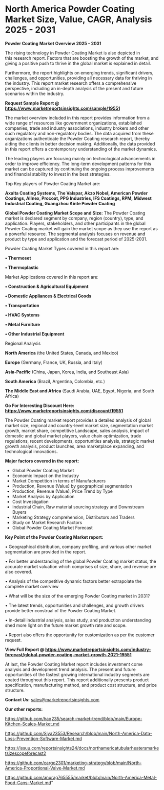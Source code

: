 # North America Powder Coating Market Size, Value, CAGR, Analysis 2025 - 2031

<Strong> Powder Coating Market Overview 2025 - 2031</strong>

The rising technology in Powder Coating Market is also depicted in this research report. Factors that are boosting the growth of the market, and giving a positive push to thrive in the global market is explained in detail.

Furthermore, the report highlights on emerging trends, significant drivers, challenges, and opportunities, providing all necessary data for thriving in the industry. This report market research offers a comprehensive perspective, including an in-depth analysis of the present and future scenarios within the industry.

<strong>Request Sample Report @ <a href=https://www.marketreportsinsights.com/sample/19551>https://www.marketreportsinsights.com/sample/19551</a></strong>

The market overview included in this report provides information from a wide range of resources like government organizations, established companies, trade and industry associations, industry brokers and other such regulatory and non-regulatory bodies. The data acquired from these organizations authenticate the Powder Coating research report, thereby aiding the clients in better decision making. Additionally, the data provided in this report offers a contemporary understanding of the market dynamics.

The leading players are focusing mainly on technological advancements in order to improve efficiency. The long-term development patterns for this market can be captured by continuing the ongoing process improvements and financial stability to invest in the best strategies.

Top Key players of Powder Coating Market are:

<strong>Axalta Coating Systems, The Valspar, Akzo Nobel, American Powder Coatings, Allnex, Procoat, PPG Industries, IFS Coatings, RPM, Midwest Industrial Coating, Guangzhou Kinte Powder Coating</strong>

<strong><b>Global Powder Coating Market Scope and Size:</b></strong>
The Powder Coating market is declared segment by company, region (country), type, and application. Players, stakeholders, and other participants in the global Powder Coating market will gain the market scope as they use the report as a powerful resource. The segmental analysis focuses on revenue and product by type and application and the forecast period of 2025-2031.

Powder Coating Market Types covered in this report are:

<strong>• Thermoset

• Thermoplastic</strong>

Market Applications covered in this report are:

<strong>• Construction & Agricultural Equipment

• Domestic Appliances & Electrical Goods

• Transportation

• HVAC Systems

• Metal Furniture

• Other Industrial Equipment</strong> 

Regional Analysis

<strong>North America</strong> (the United States, Canada, and Mexico)

<strong>Europe</strong> (Germany, France, UK, Russia, and Italy)

<strong>Asia-Pacific</strong> (China, Japan, Korea, India, and Southeast Asia)

<strong>South America</strong> (Brazil, Argentina, Colombia, etc.)

<strong>The Middle East and Africa</strong> (Saudi Arabia, UAE, Egypt, Nigeria, and South Africa)

<strong>Go For Interesting Discount Here: <a href=https://www.marketreportsinsights.com/discount/19551>https://www.marketreportsinsights.com/discount/19551</a></strong>

The Powder Coating market report provides a detailed analysis of global market size, regional and country-level market size, segmentation market growth, market share, competitive Landscape, sales analysis, impact of domestic and global market players, value chain optimization, trade regulations, recent developments, opportunities analysis, strategic market growth analysis, product launches, area marketplace expanding, and technological innovations.

<strong><b>Major factors covered in the report:</b></strong>
<ul>
  <li>Global Powder Coating Market </li>
  <li>Economic Impact on the Industry</li>
  <li>Market Competition in terms of Manufacturers</li>
  <li>Production, Revenue (Value) by geographical segmentation</li>
  <li>Production, Revenue (Value), Price Trend by Type</li>
  <li>Market Analysis by Application</li>
  <li>Cost Investigation</li>
  <li>Industrial Chain, Raw material sourcing strategy and Downstream Buyers</li>
  <li>Marketing Strategy comprehension, Distributors and Traders</li>
  <li>Study on Market Research Factors</li>
  <li>Global Powder Coating Market Forecast</li>
</ul>

<strong><b>Key Point of the Powder Coating Market report:</b></strong>

• Geographical distribution, company profiling, and various other market segmentation are provided in the report.

• For better understanding of the global Powder Coating market status, the accurate market valuation which comprises of size, share, and revenue are also covered.

• Analysis of the competitive dynamic factors better extrapolate the complete market overview

• What will be the size of the emerging Powder Coating market in 2031?

• The latest trends, opportunities and challenges, and growth drivers provide better construal of the Powder Coating Market.

• In-detail industrial analysis, sales study, and production understanding shed more light on the future market growth rate and scope.

• Report also offers the opportunity for customization as per the customer request.

<strong><b>View Full Report @ <a href=https://www.marketreportsinsights.com/industry-forecast/global-powder-coating-market-growth-2021-19551>https://www.marketreportsinsights.com/industry-forecast/global-powder-coating-market-growth-2021-19551</a></b></strong>


At last, the Powder Coating Market report includes investment come analysis and development trend analysis. The present and future opportunities of the fastest growing international industry segments are coated throughout this report. This report additionally presents product specification, manufacturing method, and product cost structure, and price structure.

<strong>Contact Us:</strong>
sales@marketreportsinsights.com

<strong>Our other reports:</strong>

<a href=https://github.com/haq235/search-market-trend/blob/main/Europe-Kitchen-Scales-Market.md>https://github.com/haq235/search-market-trend/blob/main/Europe-Kitchen-Scales-Market.md</a>

<a href=https://github.com/Siya23553/Research/blob/main/North-America-Data-Loss-Prevention-Software-Market.md>https://github.com/Siya23553/Research/blob/main/North-America-Data-Loss-Prevention-Software-Market.md</a>

<a href=https://issuu.com/reportsinsights24/docs/northamericatubularheatersmarketsizescopeforecast2>https://issuu.com/reportsinsights24/docs/northamericatubularheatersmarketsizescopeforecast2</a>

<a href=https://github.com/cargo2301/marketing-strategy/blob/main/North-America-Proportional-Valve-Market.md>https://github.com/cargo2301/marketing-strategy/blob/main/North-America-Proportional-Valve-Market.md</a>

<a href=https://github.com/anurag765555/market/blob/main/North-America-Metal-Food-Cans-Market.md>https://github.com/anurag765555/market/blob/main/North-America-Metal-Food-Cans-Market.md</a>"
